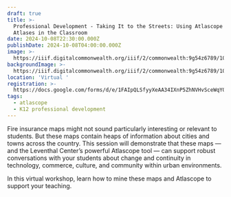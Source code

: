 ```yaml
---
draft: true
title: >-
  Professional Development - Taking It to the Streets: Using Atlascope and Urban
  Atlases in the Classroom
date: 2024-10-08T22:30:00.000Z
publishDate: 2024-10-08T04:00:00.000Z
image: >-
  https://iiif.digitalcommonwealth.org/iiif/2/commonwealth:9g54z6789/1031,392,2697,2655/1200,/0/default.jpg
backgroundImage: >-
  https://iiif.digitalcommonwealth.org/iiif/2/commonwealth:9g54z6789/1031,392,2697,2655/1200,/0/default.jpg
location: 'Virtual '
registration: >-
  https://docs.google.com/forms/d/e/1FAIpQLSfyyXeAA34IXnP5ZhNVHvSceWqY0ySMM8JTMsr4cXEPjpGYkA/viewform
tags:
  - atlascope
  - K12 professional development
---
```


Fire insurance maps might not sound particularly interesting or relevant to students. But these maps contain heaps of information about cities and towns across the country. This session will demonstrate that these maps — and the Leventhal Center’s powerful Atlascope tool — can support robust conversations with your students about change and continuity in technology, commerce, culture, and community within urban environments.

In this virtual workshop, learn how to mine these maps and Atlascope to support your teaching.
